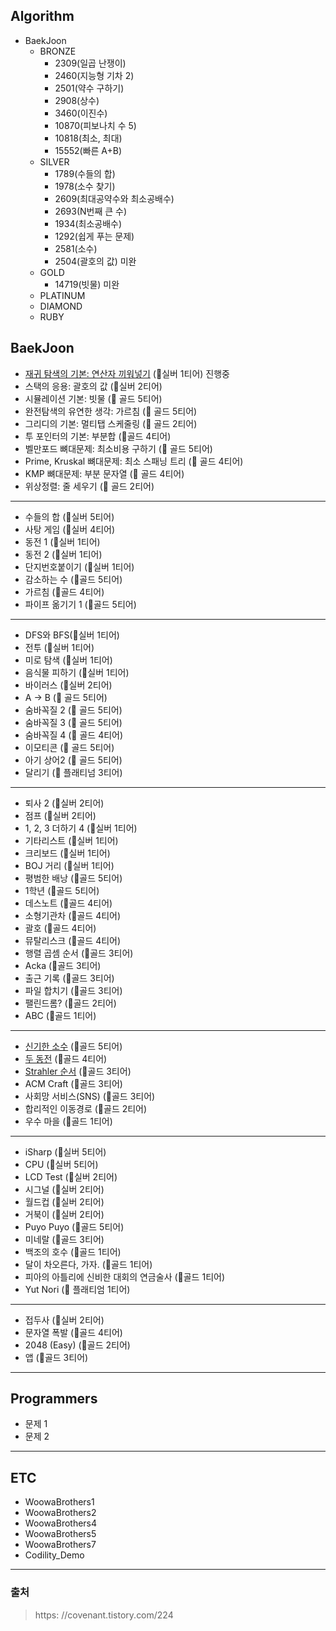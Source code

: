 ## Algorithm

  - BaekJoon
    - BRONZE
      - 2309(일곱 난쟁이)
      - 2460(지능형 기차 2)
      - 2501(약수 구하기)
      - 2908(상수)
      - 3460(이진수)
      - 10870(피보나치 수 5)
      - 10818(최소, 최대)
      - 15552(빠른 A+B)
    - SILVER
      - 1789(수들의 합)
      - 1978(소수 찾기)
      - 2609(최대공약수와 최소공배수)
      - 2693(N번째 큰 수)
      - 1934(최소공배수)
      - 1292(쉽게 푸는 문제)
      - 2581(소수)
      - 2504(괄호의 값) 미완
    - GOLD
      - 14719(빗물) 미완
    - PLATINUM
    - DIAMOND
    - RUBY

## BaekJoon
- [재귀 탐색의 기본: 연산자 끼워넣기](https://www.acmicpc.net/problem/14888) (🥈실버 1티어) 진행중
- 스택의 응용: 괄호의 값 (🥈실버 2티어)
- 시뮬레이션 기본: 빗물 (🥇 골드 5티어) 
- 완전탐색의 유연한 생각: 가르침 (🥇 골드 5티어)
- 그리디의 기본: 멀티탭 스케줄링 (🥇 골드 2티어)
- 투 포인터의 기본: 부분합 (🥇골드 4티어)
- 벨만포드 뼈대문제: 최소비용 구하기 (🥇 골드 5티어)
- Prime, Kruskal 뼈대문제: 최소 스패닝 트리 (🥇 골드 4티어)
- KMP 뼈대문제: 부분 문자열 (🥇 골드 4티어)
- 위상정렬: 줄 세우기 (🥇 골드 2티어)
---
- 수들의 합 (🥈실버 5티어)
- 사탕 게임 (🥈실버 4티어)
- 동전 1 (🥈실버 1티어)
- 동전 2 (🥈실버 1티어)
- 단지번호붙이기 (🥈실버 1티어)
- 감소하는 수 (🥇골드 5티어)
- 가르침 (🥇골드 4티어)
- 파이프 옮기기 1 (🥇골드 5티어)
---
- DFS와 BFS(🥈실버 1티어)
- 전투 (🥈실버 1티어)
- 미로 탐색 (🥈실버 1티어)
- 음식물 피하기 (🥈실버 1티어)
- 바이러스 (🥈실버 2티어)
- A → B (🥇 골드 5티어)
- 숨바꼭질 2 (🥇 골드 5티어)
- 숨바꼭질 3 (🥇 골드 5티어)
- 숨바꼭질 4 (🥇 골드 4티어)
- 이모티콘 (🥇 골드 5티어)
- 아기 상어2 (🥇 골드 5티어)
- 달리기 (🏅 플래티넘 3티어)
---
- 퇴사 2 (🥈실버 2티어)
- 점프 (🥈실버 2티어)
- 1, 2, 3 더하기 4 (🥈실버 1티어)
- 기타리스트 (🥈실버 1티어)
- 크리보드 (🥈실버 1티어)
- BOJ 거리 (🥈실버 1티어)
- 평범한 배낭 (🥇골드 5티어)
- 1학년 (🥇골드 5티어)
- 데스노트 (🥇골드 4티어)
- 소형기관차 (🥇골드 4티어)
- 괄호 (🥇골드 4티어)
- 뮤탈리스크 (🥇골드 4티어)
- 행렬 곱셈 순서 (🥇골드 3티어)
- Acka (🥇골드 3티어)
- 출근 기록 (🥇골드 3티어)
- 파일 합치기 (🥇골드 3티어)
- 팰린드롬? (🥇골드 2티어)
- ABC (🥇골드 1티어)
---
- [신기한 소수](https://www.acmicpc.net/problem/2023) (🥇골드 5티어)
- [두 동전](https://www.acmicpc.net/problem/16197) (🥇골드 4티어)
- [Strahler 순서](https://www.acmicpc.net/problem/9470) (🥇골드 3티어)
- ACM Craft (🥇골드 3티어)
- 사회망 서비스(SNS) (🥇골드 3티어)
- 합리적인 이동경로 (🥇골드 2티어)
- 우수 마을 (🥇골드 1티어)
---
- iSharp (🥈실버 5티어)
- CPU (🥈실버 5티어)
- LCD Test (🥈실버 2티어)
- 시그널 (🥈실버 2티어)
- 월드컵 (🥈실버 2티어)
- 거북이 (🥈실버 2티어)
- Puyo Puyo (🥇골드 5티어)
- 미네랄 (🥇골드 3티어)
- 백조의 호수 (🥇골드 1티어)
- 달이 차오른다, 가자. (🥇골드 1티어)
- 피아의 아틀리에 신비한 대회의 연금술사 (🥇골드 1티어)
- Yut Nori (🏅 플래티엄 1티어)
---
- 접두사 (🥈실버 2티어)
- 문자열 폭발 (🥇골드 4티어)
- 2048 (Easy) (🥇골드 2티어)
- 앱 (🥇골드 3티어)
---
## Programmers
- 문제 1
- 문제 2

---
## ETC
- WoowaBrothers1
- WoowaBrothers2
- WoowaBrothers4
- WoowaBrothers5
- WoowaBrothers7
- Codility_Demo

---
### 출처
> https: //covenant.tistory.com/224



